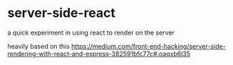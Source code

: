 # server-side-react
a quick experiment in using react to render on the server

heavily based on this https://medium.com/front-end-hacking/server-side-rendering-with-react-and-express-382591bfc77c#.oaqxb6l35
